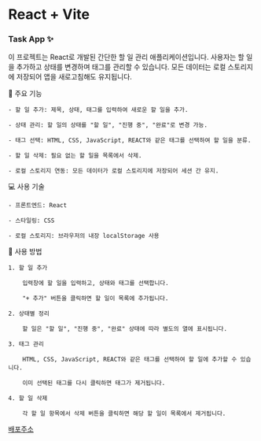 # React + Vite

### Task App ✨

이 프로젝트는 React로 개발된 간단한 할 일 관리 애플리케이션입니다. 사용자는 할 일을 추가하고 상태를 변경하며 태그를 관리할 수 있습니다. 모든 데이터는 로컬 스토리지에 저장되어 앱을 새로고침해도 유지됩니다.

🌟 주요 기능

    - 할 일 추가: 제목, 상태, 태그를 입력하여 새로운 할 일을 추가.

    - 상태 관리: 할 일의 상태를 "할 일", "진행 중", "완료"로 변경 가능.

    - 태그 선택: HTML, CSS, JavaScript, REACT와 같은 태그를 선택하여 할 일을 분류.

    - 할 일 삭제: 필요 없는 할 일을 목록에서 삭제.

    - 로컬 스토리지 연동: 모든 데이터가 로컬 스토리지에 저장되어 세션 간 유지.

💻 사용 기술

    - 프론트엔드: React

    - 스타일링: CSS

    - 로컬 스토리지: 브라우저의 내장 localStorage 사용

📝 사용 방법

    1. 할 일 추가

        입력창에 할 일을 입력하고, 상태와 태그를 선택합니다.

        "+ 추가" 버튼을 클릭하면 할 일이 목록에 추가됩니다.

    2. 상태별 정리

        할 일은 "할 일", "진행 중", "완료" 상태에 따라 별도의 열에 표시됩니다.

    3. 태그 관리

        HTML, CSS, JavaScript, REACT와 같은 태그를 선택하여 할 일에 추가할 수 있습니다.

        이미 선택된 태그를 다시 클릭하면 태그가 제거됩니다.

    4. 할 일 삭제

        각 할 일 항목에서 삭제 버튼을 클릭하면 해당 할 일이 목록에서 제거됩니다.

[배포주소](https://movie-app-nahee23.netlify.app/)
